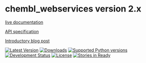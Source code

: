 chembl_webservices version 2.x
======

[live documentation](https://www.ebi.ac.uk/chembl/api/data/docs)

[API specification](https://www.ebi.ac.uk/chembl/ws)

[Introductory blog post](http://chembl.blogspot.co.uk/2015/02/using-new-chembl-web-services.html)

[![Latest Version](https://img.shields.io/pypi/v/chembl_webservices.svg)](https://pypi.python.org/pypi/chembl_webservices/)
[![Downloads](https://img.shields.io/pypi/dm/chembl_webservices.svg)](https://pypi.python.org/pypi/chembl_webservices/)
[![Supported Python versions](https://img.shields.io/pypi/pyversions/chembl_webservices.svg)](https://pypi.python.org/pypi/chembl_webservices/)
[![Development Status](https://img.shields.io/pypi/status/chembl_webservices.svg)](https://pypi.python.org/pypi/chembl_webservices/)
[![License](https://img.shields.io/pypi/l/chembl_webservices.svg)](https://pypi.python.org/pypi/chembl_webservices/)
[![Stories in Ready](https://badge.waffle.io/chembl/chembl_webservices_2.png?label=ready&title=Ready)](https://waffle.io/chembl/chembl_webservices_2)
